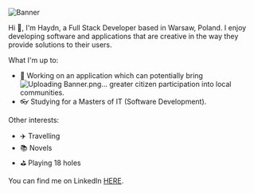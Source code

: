 ![Banner](https://user-images.githubusercontent.com/69591006/113481514-46491080-949a-11eb-8840-85fd5d877912.png)

Hi 👋, I'm Haydn, a Full Stack Developer based in Warsaw, Poland. I enjoy developing software and applications that are creative in the way they provide solutions to their users.

What I'm up to:
* :iphone: Working on an application which can potentially bring![Uploading Banner.png…]()
 greater citizen participation into local communities.
* :eyeglasses: Studying for a Masters of IT (Software Development).

Other interests:
* :airplane: Travelling
* :books: Novels
* :golf: Playing 18 holes

You can find me on LinkedIn [HERE](https://www.linkedin.com/in/haydnmartin/).
